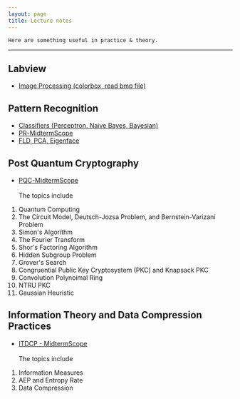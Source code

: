 ```yaml
---
layout: page
title: Lecture notes
---
```


```
Here are something useful in practice & theory.
```
--------------------------------------

## Labview
- [Image Processing (colorbox, read bmp file)](https://github.com/hbyacademic/HBY/blob/master/Notes/Labview_20190411.pdf)

## Pattern Recognition
- [Classifiers (Perceptron, Naive Bayes, Bayesian)](https://github.com/hbyacademic/HBY/blob/master/Notes/PR_20190409.pdf)
- [PR-MidtermScope](https://github.com/hbyacademic/HBY/blob/master/Notes/PR_20190426.pdf)
- [FLD, PCA, Eigenface](../Notes/PR_20190516.pdf)

## Post Quantum Cryptography
- [PQC-MidtermScope](https://github.com/hbyacademic/HBY/blob/master/Notes/PQC_20190422.pdf) <br> <br>
The topics include 
1. Quantum Computing
2. The Circuit Model, Deutsch-Jozsa Problem, and Bernstein-Varizani Problem
3. Simon's Algorithm
4. The Fourier Transform
5. Shor's Factoring Algorithm
6. Hidden Subgroup Problem
7. Grover's Search 
8. Congruential Public Key Cryptosystem (PKC) and Knapsack PKC
9. Convolution Polynoimal Ring
10. NTRU PKC
11. Gaussian Heuristic

## Information Theory and Data Compression Practices
- [ITDCP - MidtermScope](https://github.com/hbyacademic/HBY/blob/master/Notes/ITDCP_20190423.pdf) <br> <br>
The topics include 
1. Information Measures
2. AEP and Entropy Rate
3. Data Compression


